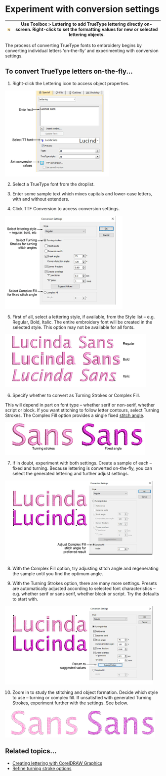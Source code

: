 # Experiment with conversion settings

| ![Lettering.png](assets/Lettering.png) | Use Toolbox > Lettering to add TrueType lettering directly on-screen. Right-click to set the formatting values for new or selected lettering objects. |
| -------------------------------------- | ----------------------------------------------------------------------------------------------------------------------------------------------------- |

The process of converting TrueType fonts to embroidery begins by converting individual letters ‘on-the-fly’ and experimenting with conversion settings.

## To convert TrueType letters on-the-fly...

1. Right-click the Lettering icon to access object properties.

![custom_fonts00011.png](assets/custom_fonts00011.png)

2. Select a TrueType font from the droplist.

3. Enter some sample text which mixes capitals and lower-case letters, with and without extenders.

4. Click TTF Conversion to access conversion settings.

![ConversionSettings.png](assets/ConversionSettings.png)

5. First of all, select a lettering style, if available, from the Style list – e.g. Regular, Bold, Italic. The entire embroidery font will be created in the selected style. This option may not be available for all fonts.

![FontStyles.png](assets/FontStyles.png)

6. Specify whether to convert as Turning Strokes or Complex Fill.

This will depend in part on font type – whether serif or non-serif, whether script or block. If you want stitching to follow letter contours, select Turning Strokes. The Complex Fill option provides a single fixed [stitch angle](../../glossary/glossary#stitch-angle).

![TurningFixedSample1.png](assets/TurningFixedSample1.png)

7. If in doubt, experiment with both settings. Create a sample of each – fixed and turning. Because lettering is converted on-the-fly, you can select the generated lettering and further adjust settings.

![custom_fonts00020.png](assets/custom_fonts00020.png)

8. With the Complex Fill option, try adjusting stitch angle and regenerating the sample until you find the optimum angle.

9. With the Turning Strokes option, there are many more settings. Presets are automatically adjusted according to selected font characteristics – e.g. whether serif or sans serif, whether block or script. Try the defaults to start with.

![custom_fonts00023.png](assets/custom_fonts00023.png)

10. Zoom in to study the stitching and object formation. Decide which style to use – turning or complex fill. If unsatisfied with generated Turning Strokes, experiment further with the settings. See below.

![TurningFixedSample2.png](assets/TurningFixedSample2.png)

## Related topics...

- [Creating lettering with CorelDRAW Graphics](../../Lettering/lettering_create/Creating_lettering_with_CorelDRAW_Graphics)
- [Refine turning stroke options](Refine_turning_stroke_options)
